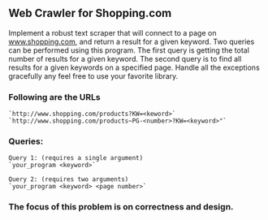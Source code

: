 ## Web Crawler for Shopping.com

Implement a robust text scraper that will connect to a page on www.shopping.com, and return a result for a given keyword. Two queries can be performed using this program. The first query is getting the total number of results for a given keyword. The second query is to find all results for a given keywords on a specified page. Handle all the exceptions gracefully any feel free to use your favorite library.


### Following are the URLs
    `http://www.shopping.com/products?KW=<keword>`
    `http://www.shopping.com/products~PG-<number>?KW=<keyword>"`

### Queries: 
    Query 1: (requires a single argument)
    `your_program <keyword>`
    
    Query 2: (requires two arguments)
    `your_program <keyword> <page number>`

 
### The focus of this problem is on correctness and design.
